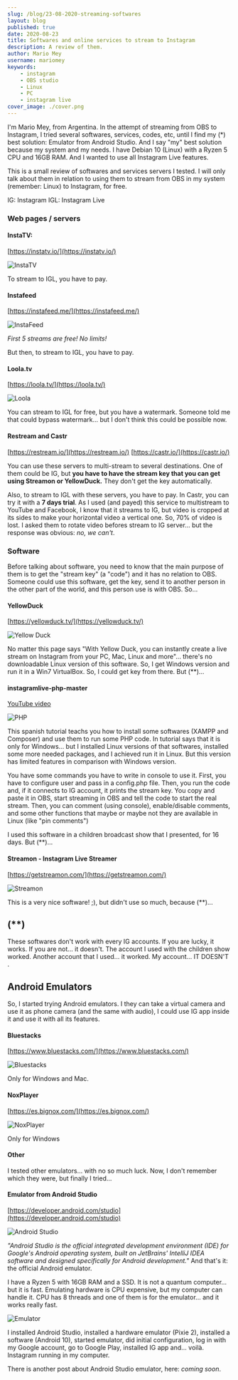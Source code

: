 ```yaml
---
slug: /blog/23-08-2020-streaming-softwares
layout: blog
published: true
date: 2020-08-23
title: Softwares and online services to stream to Instagram
description: A review of them.
author: Mario Mey
username: mariomey
keywords: 
    - instagram
    - OBS studio
    - Linux
    - PC
    - instagram live
cover_image: ./cover.png
---
```


I'm Mario Mey, from Argentina. In the attempt of streaming from OBS to Instagram, I tried several softwares, services, codes, etc, until I find my (\*) best solution: Emulator from Android Studio. And I say "my" best solution because my system and my needs. I have Debian 10 (Linux) with a Ryzen 5 CPU and 16GB RAM. And I wanted to use all Instagram Live features.

This is a small review of softwares and services servers I tested. I will only talk about them in relation to using them to stream from OBS in my system (remember: Linux) to Instagram, for free.

IG: Instagram
IGL: Instagram Live

### Web pages / servers
#### InstaTV: 
[https://instatv.io/](https://instatv.io/)

<Image src="./instatv_.png" alt="InstaTV"/>

To stream to IGL, you have to pay.

#### Instafeed
[https://instafeed.me/](https://instafeed.me/)

<Image src="./instafeed_.png" alt="InstaFeed"/>

_First 5 streams are free! No limits!_

But then, to stream to IGL, you have to pay.

#### Loola.tv
[https://loola.tv/](https://loola.tv/)

<Image src="./loola_.png" alt="Loola"/>

You can stream to IGL for free, but you have a watermark. Someone told me that could bypass watermark... but  I don't think this could be possible now.

#### Restream and Castr
[https://restream.io/](https://restream.io/) [https://castr.io/](https://castr.io/)

You can use these servers to multi-stream to several destinations. One of them could be IG, but **you have to have the stream key that you can get using Streamon or YellowDuck.** They don't get the key automatically.

Also, to stream to IGL with these servers, you have to pay. In Castr, you can try it with a **7 days trial**. As I used (and payed) this service to multistream to YouTube and Facebook, I know that it streams to IG, but video is cropped at its sides to make your horizontal video a vertical one. So, 70% of video is lost. I asked them to rotate video befores stream to IG server... but the response was obvious: _no, we can't_.

### Software

Before talking about software, you need to know that the main purpose of them is to get the "stream key" (a "code") and it has no relation to OBS. Someone could use this software, get the key, send it to another person in the other part of the world, and this person use is with OBS. So...

#### YellowDuck
[https://yellowduck.tv/](https://yellowduck.tv/)

<Image src="./yellowduck_.png" alt="Yellow Duck"/>

No matter this page says "With Yellow Duck, you can instantly create a live stream on Instagram from your PC, Mac, Linux and more"... there's no downloadable Linux version of this software. So, I get Windows version and run it in a Win7 VirtualBox. So, I could get key from there. But (\*\*)...

#### instagramlive-php-master
[YouTube video](https://www.youtube.com/watch?v=BD4Kn8r4eQs)

<Image src="./php_.png" alt="PHP"/>

This spanish tutorial teachs you how to install some softwares (XAMPP and Composer) and use them to run some PHP code. In tutorial says that it is only for Windows... but I installed Linux versions of that softwares, installed some more needed packages, and I achieved run it in Linux. But this version has limited features in comparison with Windows version.

You have some commands you have to write in console to use it. First, you have to configure user and pass in a config.php file. Then, you run the code and, if it connects to IG account, it prints the stream key. You copy and paste it in OBS, start streaming in OBS and tell the code to start the real stream. Then, you can comment (using console), enable/disable comments, and some other functions that maybe or maybe not they are available in Linux (like "pin comments")

I used this software in a children broadcast show that I presented, for 16 days. But (\*\*)...

#### Streamon - Instagram Live Streamer
[https://getstreamon.com/](https://getstreamon.com/)

<Image src="./streamon_.png" alt="Streamon"/>

This is a very nice software! ;), but didn't use so much, because (\*\*)...

## (\*\*)
These softwares don't work with every IG accounts. If you are lucky, it works. If you are not... it doesn't. The account I used with the children show worked. Another account that I used... it worked. My account... IT DOESN'T <facepalm>.

## Android Emulators

So, I started trying Android emulators. I they can take a virtual camera and use it as phone camera (and the same with audio), I could use IG app inside it and use it with all its features.

#### Bluestacks
[https://www.bluestacks.com/](https://www.bluestacks.com/)

<Image src="./bluestacks_.png" alt="Bluestacks"/>

Only for Windows and Mac.

#### NoxPlayer
[https://es.bignox.com/](https://es.bignox.com/)

<Image src="./noxplayer_.png" alt="NoxPlayer"/>

Only for Windows

#### Other
I tested other emulators... with no so much luck. Now, I don't remember which they were, but finally I tried...

#### Emulator from Android Studio
[https://developer.android.com/studio](https://developer.android.com/studio)

<Image src="./androidstudio_.png" alt="Android Studio"/>

_"Android Studio is the official integrated development environment (IDE) for Google's Android operating system, built on JetBrains' IntelliJ IDEA software and designed specifically for Android development."_ And that's it: the official Android emulator.

I have a Ryzen 5 with 16GB RAM and a SSD. It is not a quantum computer... but it is fast. Emulating hardware is CPU expensive, but my computer can handle it. CPU has 8 threads and one of them is for the emulator... and it works really fast.

<Image src="./android.studio.2.png" alt="Emulator"/>

I installed Android Studio, installed a hardware emulator (Pixie 2), installed a software (Android 10), started emulator, did initial configuration, log in with my Google account, go to Google Play, installed IG app and... voilà. Instagram running in my computer.

There is another post about Android Studio emulator, here: _coming soon_.
